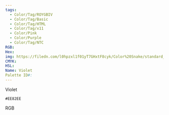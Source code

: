 ```yaml
---
tags:
  - Color/Tag/ROYGBIV
  - Color/Tag/Basic
  - Color/Tag/HTML
  - Color/Tag/x11
  - Color/Pink
  - Color/Purple
  - Color/Tag/NTC
RGB: 
Hex: 
img: https://filedn.com/l0hpzxl1f01yT7GHxtF8cyk/Color%20Snake/standard_csv_to_svg/%23/EE82EE.svg
CMYK: 
HSL: 
Name: Violet
Palette ID#:
---
```

Violet
```palette
#EE82EE
```
RGB
